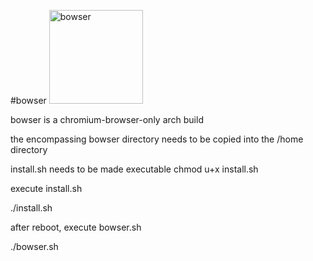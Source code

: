 #bowser 
<img src="https://sites.google.com/site/palaceofshadow/ttyd-bowser.jpg" alt="bowser" height="150" width="150"> 

bowser is a chromium-browser-only arch build

the encompassing bowser directory needs to be copied into the /home directory

install.sh needs to be made executable
chmod u+x install.sh

execute install.sh

./install.sh

after reboot, execute bowser.sh

./bowser.sh

